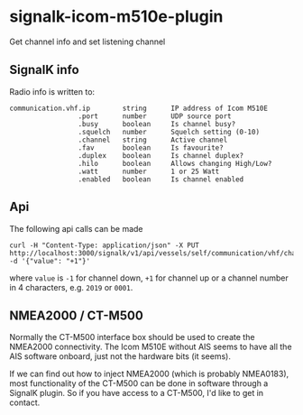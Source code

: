 # signalk-icom-m510e-plugin
Get channel info and set listening channel

## SignalK info
Radio info is written to:
```
communication.vhf.ip        string      IP address of Icom M510E
                 .port      number      UDP source port
                 .busy      boolean     Is channel busy?
                 .squelch   number      Squelch setting (0-10)
                 .channel   string      Active channel
                 .fav       boolean     Is favourite?
                 .duplex    boolean     Is channel duplex?
                 .hilo      boolean     Allows changing High/Low?
                 .watt      number      1 or 25 Watt
                 .enabled   boolean     Is channel enabled
```

## Api

The following api calls can be made

```
curl -H "Content-Type: application/json" -X PUT http://localhost:3000/signalk/v1/api/vessels/self/communication/vhf/channel -d '{"value": "+1"}'
```
where `value` is `-1` for channel down, `+1` for channel up or a channel number in 4 characters, e.g. `2019` or `0001`.

## NMEA2000 / CT-M500

Normally the CT-M500 interface box should be used to create the NMEA2000 connectivity.
The Icom M510E without AIS seems to have all the AIS software onboard, just not the hardware bits (it seems).

If we can find out how to inject NMEA2000 (which is probably NMEA0183), most functionality of the CT-M500 can be done in software through a SignalK plugin.
So if you have access to a CT-M500, I'd like to get in contact.
